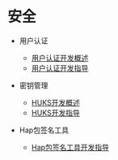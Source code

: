 # 安全

- 用户认证
  - [用户认证开发概述](userauth-overview.md)
  - [用户认证开发指导](userauth-guidelines.md)
  
- 密钥管理
  - [HUKS开发概述](huks-overview.md)
  - [HUKS开发指导](huks-guidelines.md)
  
- Hap包签名工具  
  - [Hap包签名工具开发指导](hapsigntool-guidelines.md)
